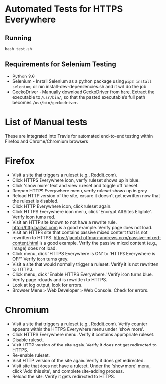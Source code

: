 # Automated Tests for HTTPS Everywhere

## Running

    bash test.sh

## Requirements for Selenium Testing

- Python 3.6
- Selenium
      - Install Selenium as a python package using ```pip3 install selenium```, or run install-dev-dependencies.sh and it will do the job
- GeckoDriver
      - Manually download GeckoDriver from [here](https://github.com/mozilla/geckodriver/releases). Extract the executable to `/usr/bin/`, so that the pasted executable's full path becomes `/usr/bin/geckodriver`.

# List of Manual tests

These are integrated into Travis for automated end-to-end testing within Firefox and Chrome/Chromium browsers

# Firefox

- Visit a site that triggers a ruleset (e.g., Reddit.com).
- Click HTTPS Everywhere icon, verify ruleset shows up in blue.
- Click 'show more' text and view ruleset and toggle off ruleset.
- Reopen HTTPS Everywhere menu, verify ruleset shows up in grey.
- Reload HTTP version of the site, ensure it doesn't get rewritten now that the ruleset is disabled.
- Click HTTP Everywhere icon, click ruleset again.
- Click HTTPS Everywhere icon menu, click 'Encrypt All Sites Eligible'. Verify icon
  turns red.
- Visit an HTTP site known to not have a rewrite rule. http://http.badssl.com is a
  good example. Verify page does not load.
- Visit an HTTPS site that contains passive mixed content that is not rewritten
  to HTTPS. https://jacob.hoffman-andrews.com/passive-mixed-content.html is a
  good example. Verify the passive mixed content (e.g., image) does not load.
- Click menu, click 'HTTPS Everywhere is ON' to 'HTTPS Everywhere is OFF' Verify icon turns grey.
- Visit a site that would normally trigger a ruleset. Verify it is not rewritten to HTTPS.
- Click menu, click 'Enable HTTPS Everywhere.' Verify icon turns blue. Verify page reloads and is rewritten to HTTPS.
- Look at log output, look for errors.
- Browser Menu > Web Developer > Web Console. Check for errors.

# Chromium

- Visit a site that triggers a ruleset (e.g., Reddit.com). Verify counter appears
  within the HTTPS Everywhere menu under 'show more'.
- Click HTTPS Everywhere menu. Verify it contains appropriate ruleset.
- Disable ruleset.
- Visit HTTP version of the site again. Verify it does not get redirected to HTTPS.
- Re-enable ruleset.
- Visit HTTP version of the site again. Verify it does get redirected.
- Visit site that does not have a ruleset. Under the 'show more' menu, click 'Add this site', and complete site-adding process.
- Reload the site. Verify it gets redirected to HTTPS.
